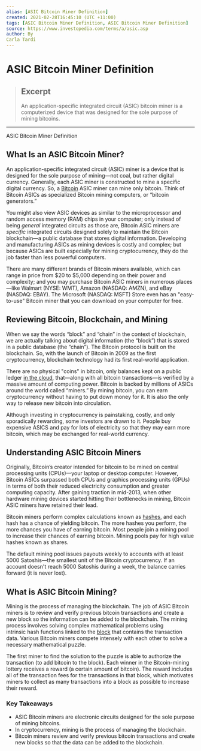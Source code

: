 ```yaml
---
alias: [ASIC Bitcoin Miner Definition]
created: 2021-02-28T16:45:10 (UTC +11:00)
tags: [ASIC Bitcoin Miner Definition, ASIC Bitcoin Miner Definition]
source: https://www.investopedia.com/terms/a/asic.asp
author: By
Carla Tardi
---
```


# ASIC Bitcoin Miner Definition

> ## Excerpt
> An application-specific integrated circuit (ASIC) bitcoin miner is a computerized device that was designed for the sole purpose of mining bitcoins.

---

ASIC Bitcoin Miner Definition
## What Is an ASIC Bitcoin Miner?

An application-specific integrated circuit (ASIC) miner is a device that is designed for the sole purpose of mining—not coal, but rather digital currency. Generally, each ASIC miner is constructed to mine a specific digital currency. So, a [Bitcoin](https://www.investopedia.com/terms/b/bitcoin.asp) ASIC miner can mine only bitcoin. Think of Bitcoin ASICs as specialized Bitcoin mining computers, or “bitcoin generators.”

You might also view ASIC devices as similar to the microprocessor and random access memory (RAM) chips in your computer; only instead of being _general_ integrated circuits as those are, Bitcoin ASIC miners are _specific_ integrated circuits designed solely to maintain the Bitcoin blockchain—a public database that stores digital information. Developing and manufacturing ASICs as mining devices is costly and complex; but because ASICs are built especially for mining cryptocurrency, they do the job faster than less powerful computers.

There are many different brands of Bitcoin miners available, which can range in price from $20 to $5,000 depending on their power and complexity; and you may purchase Bitcoin ASIC miners in numerous places—like Walmart (NYSE: WMT), Amazon (NASDAQ: AMZN), and eBay (NASDAQ: EBAY). The Microsoft (NASDAQ: MSFT) Store even has an "easy-to-use" Bitcoin miner that you can download on your computer for free.

## Reviewing Bitcoin, Blockchain, and Mining

When we say the words “block” and “chain” in the context of blockchain, we are actually talking about digital information (the “block”) that is stored in a public database (the “chain”). The Bitcoin protocol is built on the blockchain. So, with the launch of Bitcoin in 2009 as the first cryptocurrency, blockchain technology had its first real-world application.

There are no physical "coins" in bitcoin, only balances kept on a public ledger [in the cloud](https://www.investopedia.com/terms/c/cloud-storage.asp), that—along with all bitcoin transactions—is verified by a massive amount of computing power. Bitcoin is backed by millions of ASICs around the world called “miners.” By mining bitcoin, you can earn cryptocurrency without having to put down money for it. It is also the only way to release new bitcoin into circulation.

Although investing in cryptocurrency is painstaking, costly, and only sporadically rewarding, some investors are drawn to it. People buy expensive ASICS and pay for lots of electricity so that they may earn more bitcoin, which may be exchanged for real-world currency.

## Understanding ASIC Bitcoin Miners

Originally, Bitcoin’s creator intended for bitcoin to be mined on central processing units (CPUs)—your laptop or desktop computer. However, Bitcoin ASICs surpassed both CPUs and graphics processing units (GPUs) in terms of both their reduced electricity consumption and greater computing capacity. After gaining traction in mid-2013, when other hardware mining devices started hitting their bottlenecks in mining, Bitcoin ASIC miners have retained their lead.

Bitcoin miners perform complex calculations known as [hashes](https://www.investopedia.com/terms/h/hash.asp), and each hash has a chance of yielding bitcoin. The more hashes you perform, the more chances you have of earning bitcoin. Most people join a mining pool to increase their chances of earning bitcoin. Mining pools pay for high value hashes known as shares.

The default mining pool issues payouts weekly to accounts with at least 5000 Satoshis—the smallest unit of the Bitcoin cryptocurrency. If an account doesn't reach 5000 Satoshis during a week, the balance carries forward (it is never lost).

## What is ASIC Bitcoin Mining?

Mining is the process of managing the blockchain. The job of ASIC Bitcoin miners is to review and verify previous bitcoin transactions and create a new block so the information can be added to the blockchain. The mining process involves solving complex mathematical problems using intrinsic hash functions linked to the [block](https://www.investopedia.com/terms/b/block-bitcoin-block.asp) that contains the transaction data. Various Bitcoin miners compete intensely with each other to solve a necessary mathematical puzzle.

The first miner to find the solution to the puzzle is able to authorize the transaction (to add bitcoin to the block). Each winner in the Bitcoin-mining lottery receives a reward (a certain amount of bitcoin). The reward includes all of the transaction fees for the transactions in that block, which motivates miners to collect as many transactions into a block as possible to increase their reward.

### Key Takeaways

-   ASIC Bitcoin miners are electronic circuits designed for the sole purpose of mining bitcoins.
-   In cryptocurrency, mining is the process of managing the blockchain. 
-   Bitcoin miners review and verify previous bitcoin transactions and create new blocks so that the data can be added to the blockchain.
